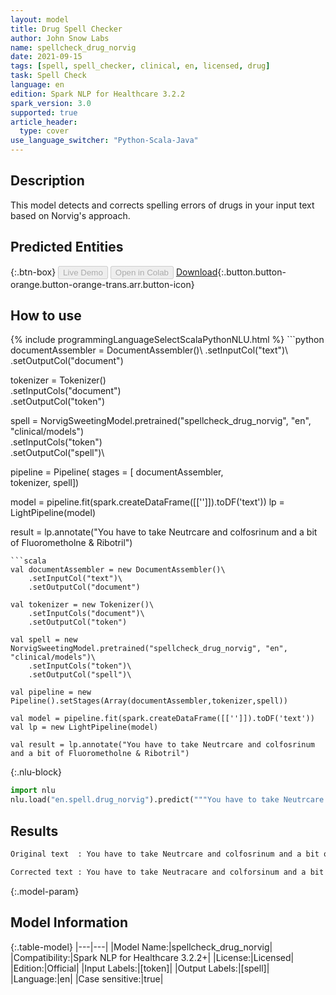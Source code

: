 ```yaml
---
layout: model
title: Drug Spell Checker
author: John Snow Labs
name: spellcheck_drug_norvig
date: 2021-09-15
tags: [spell, spell_checker, clinical, en, licensed, drug]
task: Spell Check
language: en
edition: Spark NLP for Healthcare 3.2.2
spark_version: 3.0
supported: true
article_header:
  type: cover
use_language_switcher: "Python-Scala-Java"
---
```


## Description

This model detects and corrects spelling errors of drugs in your input text based on Norvig's approach.

## Predicted Entities



{:.btn-box}
<button class="button button-orange" disabled>Live Demo</button>
<button class="button button-orange" disabled>Open in Colab</button>
[Download](https://s3.amazonaws.com/auxdata.johnsnowlabs.com/clinical/models/spellcheck_drug_norvig_en_3.2.2_3.0_1631700986904.zip){:.button.button-orange.button-orange-trans.arr.button-icon}

## How to use



<div class="tabs-box" markdown="1">
{% include programmingLanguageSelectScalaPythonNLU.html %}
```python
documentAssembler = DocumentAssembler()\
    .setInputCol("text")\
    .setOutputCol("document")

tokenizer = Tokenizer()\
    .setInputCols("document")\
    .setOutputCol("token")

spell = NorvigSweetingModel.pretrained("spellcheck_drug_norvig", "en", "clinical/models")\
    .setInputCols("token")\
    .setOutputCol("spell")\


pipeline = Pipeline(
    stages = [
    documentAssembler,    
    tokenizer,
    spell])

model = pipeline.fit(spark.createDataFrame([['']]).toDF('text'))
lp = LightPipeline(model)

result = lp.annotate("You have to take Neutrcare and colfosrinum and a bit of Fluorometholne & Ribotril")
```
```scala
val documentAssembler = new DocumentAssembler()\
    .setInputCol("text")\
    .setOutputCol("document")

val tokenizer = new Tokenizer()\
    .setInputCols("document")\
    .setOutputCol("token")

val spell = new NorvigSweetingModel.pretrained("spellcheck_drug_norvig", "en", "clinical/models")\
    .setInputCols("token")\
    .setOutputCol("spell")\

val pipeline = new Pipeline().setStages(Array(documentAssembler,tokenizer,spell))

val model = pipeline.fit(spark.createDataFrame([['']]).toDF('text'))
val lp = new LightPipeline(model)

val result = lp.annotate("You have to take Neutrcare and colfosrinum and a bit of Fluorometholne & Ribotril")
```


{:.nlu-block}
```python
import nlu
nlu.load("en.spell.drug_norvig").predict("""You have to take Neutrcare and colfosrinum and a bit of Fluorometholne & Ribotril""")
```

</div>

## Results

```bash
Original text  : You have to take Neutrcare and colfosrinum and a bit of fluorometholne & Ribotril

Corrected text : You have to take Neutracare and colforsinum and a bit of fluorometholone & Rivotril
```

{:.model-param}
## Model Information

{:.table-model}
|---|---|
|Model Name:|spellcheck_drug_norvig|
|Compatibility:|Spark NLP for Healthcare 3.2.2+|
|License:|Licensed|
|Edition:|Official|
|Input Labels:|[token]|
|Output Labels:|[spell]|
|Language:|en|
|Case sensitive:|true|
